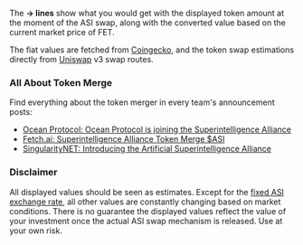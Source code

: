 The **→ lines** show what you would get with the displayed token amount at the moment of the ASI swap, along with the converted value based on the current market price of FET.

The fiat values are fetched from [Coingecko](https://coingecko.com), and the token swap estimations directly from [Uniswap](https://uniswap.org) v3 swap routes.

### All About Token Merge

Find everything about the token merger in every team's announcement posts:

- [Ocean Protocol: Ocean Protocol is joining the Superintelligence Alliance](https://blog.oceanprotocol.com/ocean-protocol-is-joining-the-superintelligence-alliance-767c82693f24)
- [Fetch.ai: Superintelligence Alliance Token Merge $ASI](https://fetch.ai/blog/superintelligence-alliance-token-merge-asi)
- [SingularityNET: Introducing the Artificial Superintelligence Alliance](https://blog.singularitynet.io/introducing-the-artificial-superintelligence-alliance-40a4dea01e62)

### Disclaimer

All displayed values should be seen as estimates. Except for the [fixed ASI exchange rate](https://blog.oceanprotocol.com/ocean-protocol-is-joining-the-superintelligence-alliance-767c82693f24#3c8e), all other values are constantly changing based on market conditions. There is no guarantee the displayed values reflect the value of your investment once the actual ASI swap mechanism is released. Use at your own risk.
